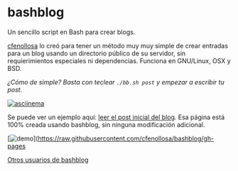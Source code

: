 bashblog
========

Un sencillo script en Bash para crear blogs. 

[cfenollosa](https://github.com/cfenollosa) lo creó para tener un método muy muy simple de crear entradas para un blog usando un directorio público de su servidor, sin requierimientos especiales ni dependencias. Funciona en GNU/Linux, OSX y BSD.

*¿Cómo de simple? Basta con teclear `./bb.sh post` y empezar a escribir tu post.*

[![asciinema](https://asciinema.org/a/4nr44km9ipow4s7u2w2eabeik.png)](https://asciinema.org/a/4nr44km9ipow4s7u2w2eabeik)


Se puede ver un ejemplo aquí: [leer el post inicial del blog](https://web.archive.org/web/20130520204024/http://mmb.pcb.ub.es/~carlesfe/blog/creating-a-simple-blog-system-with-a-500-line-bash-script.html). Esa página está 100% creada usando bashblog, sin ninguna modificación adicional.

[![demo](https://raw.githubusercontent.com/cfenollosa/bashblog/gh-pages/images/demo_thumb.png)](https://raw.githubusercontent.com/cfenollosa/bashblog/gh-pages


[Otros usuarios de bashblog](https://www.google.com/search?q=%22Generated+with+bashblog,+a+single+bash+script+to+easily+create+blogs+like+this+one%22)
